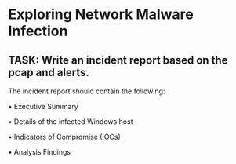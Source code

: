 # Exploring Network Malware Infection


## TASK: Write an incident report based on the pcap and alerts. 

The incident report should contain the following: 

• Executive Summary 

• Details of the infected Windows host

• Indicators of Compromise (IOCs) 

• Analysis Findings

